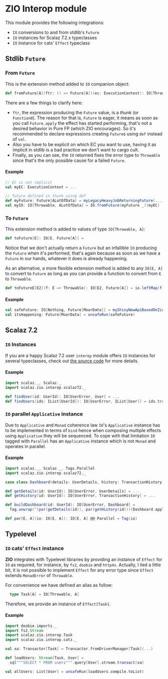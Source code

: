 ZIO Interop module
==================

This module provides the following integrations:

- `IO` conversions to and from stdlib's `Future`
- `IO` instances for Scalaz 7.2.x typeclasses
- `IO` instance for cats' `Effect` typeclass

## Stdlib `Future`

### From `Future`

This is the extension method added to `IO` companion object:

```scala
def fromFuture[A](ftr: () => Future[A])(ec: ExecutionContext): IO[Throwable, A] =
```

There are a few things to clarify here:

- `ftr`, the expression producing the `Future` value, is a *thunk* (or `Function0`). The reason for that is, `Future` is eager, it means as soon as you call `Future.apply` the effect has started performing, that's not a desired behavior in Pure FP (which ZIO encourages). So it's recommended to declare expressions creating `Future`s using `def` instead of `val`.
- Also you have to be explicit on which EC you want to use, having it as implicit in stdlib is a bad practice we don't want to cargo cult.
- Finally, as you can see, the `IO` returned fixes the error type to `Throwable` since that's the only possible cause for a failed `Future`.

#### Example

```scala
// EC is not implicit
val myEC: ExecutionContext = ...

// future defined in thunk using def
def myFuture: Future[ALotOfData] = myLegacyHeavyJobReturningFuture(...)
val myIO: IO[Throwable, ALotOfData] = IO.fromFuture(myFuture _)(myEC)
```

### To `Future`

This extension method is added to values of type `IO[Throwable, A]`:

```scala
def toFuture[E]: IO[E, Future[A]] =
```

Notice that we don't actually return a `Future` but an infallible `IO` producing the `Future` when it's performed, that's again because as soon as we have a `Future` in our hands, whatever it does is already happening.

As an alternative, a more flexible extension method is added to any `IO[E, A]` to convert to `Future` as long as you can provide a function to convert from `E` to `Throwable`.

```scala
def toFutureE[E2](f: E => Throwable): IO[E2, Future[A]] = io.leftMap(f).toFuture
```

#### Example

```scala
val safeFuture: IO[Nothing, Future[MoarData]] = myShinyNewApiBasedOnZio(...).toFuture(MyError.toThrowable)
val itsHappening: Future[MoarData] = unsafeRun(safeFuture)
```

## Scalaz 7.2

### `IO` Instances

If you are a happy Scalaz 7.2 user `interop` module offers `IO` instances for several typeclasses, check out [the source code](shared/src/main/scala/scalaz/zio/interop/scalaz72.scala) for more details.

#### Example

```scala
import scalaz._, Scalaz._
import scalaz.zio.interop.scalaz72._

def findUser(id: UserId): IO[UserError, User] = ...
def findUsers(ids: IList[UserId]): IO[UserError, IList[User]] = ids.traverse(findUser)
```

### `IO` parallel `Applicative` instance

Due to `Applicative` and `Monad` coherence law `IO`'s `Applicative` instance has to be implemented in terms of `bind` hence when composing multiple effects using `Applicative` they will be sequenced. To cope with that limitation `IO` tagged with `Parallel` has an `Applicative` instance which is not `Monad` and operates in parallel.

#### Example

```scala
import scalaz._, Scalaz._, Tags.Parallel
import scalaz.zio.interop.scalaz72._

case class Dashboard(details: UserDetails, history: TransactionHistory)

def getDetails(id: UserId): IO[UserError, UserDetails] = ...
def getHistory(id: UserId): IO[UserError, TransactionHistory] = ...

def buildDashboard(id: UserId): IO[UserError, Dashboard] =
  Tag.unwrap(^(par(getDetails(id)), par(getHistory(id)))(Dashboard.apply))

def par[E, A](io: IO[E, A]): IO[E, A] @@ Parallel = Tag(io)
```

## Typelevel

### `IO` cats' `Effect` instance

**ZIO** integrates with Typelevel libraries by providing an instance of `Effect` for `IO` as required, for instance, by `fs2`, `doobie` and `http4s`. Actually, I lied a little bit, it is not possible to implement `Effect` for any error type since `Effect` extends `MonadError` of `Throwable`.

For convenience we have defined an alias as follow:

```scala
  type Task[A] = IO[Throwable, A]
```

Therefore, we provide an instance of `Effect[Task]`.

#### Example

```scala
import doobie.imports._
import fs2.Stream
import scalaz.zio.interop.Task
import scalaz.zio.interop.catz._

val xa: Transactor[Task] = Transactor.fromDriverManager[Task](...)

def loadUsers: Stream[Task, User] =
  sql"""SELECT * FROM users""".query[User].stream.transact(xa)

val allUsers: List[User] = unsafeRun(loadUsers.compile.toList)
```

